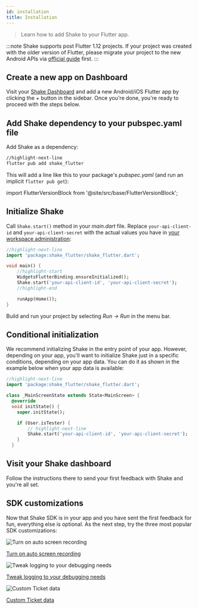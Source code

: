 ```yaml
---
id: installation
title: Installation
---
```


> Learn how to add Shake to your Flutter app.

:::note
Shake supports post Flutter 1.12 projects. If your project was created with the older version
of Flutter, please migrate your project to the new Android APIs via [official guide](https://flutter.dev/go/android-project-migration) first.
:::

## Create a new app on Dashboard

Visit your [Shake Dashboard](https://app.shakebugs.com) and add a new Android/iOS Flutter app by clicking the _+_ button in the sidebar.
Once you're done, you're ready to proceed with the steps below.

## Add Shake dependency to your pubspec.yaml file

Add Shake as a dependency:

```bash
//highlight-next-line
flutter pub add shake_flutter
```

This will add a line like this to your package's _pubspec.yaml_ (and run an implicit `flutter pub get`):

import FlutterVersionBlock from '@site/src/base/FlutterVersionBlock';

<FlutterVersionBlock></FlutterVersionBlock>

## Initialize Shake

Call `Shake.start()` method in your _main.dart_ file.
Replace `your-api-client-id` and `your-api-client-secret` with the actual values you have in [your workspace administration](https://app.shakebugs.com/administration):

```dart title="main.dart"
//highlight-next-line
import 'package:shake_flutter/shake_flutter.dart';

void main() {
    //highlight-start
    WidgetsFlutterBinding.ensureInitialized();
    Shake.start('your-api-client-id', 'your-api-client-secret');
    //highlight-end

    runApp(Home());
}
```

Build and run your project by selecting _Run → Run_ in the menu bar.

## Conditional initialization

We recommend initializing Shake in the entry point of your app.
However, depending on your app, you'll want to initialize Shake just in a specific conditions, depending on your app data.
You can do it as shown in the example below when your app data is available:

```dart title="main_screen.dart"
//highlight-next-line
import 'package:shake_flutter/shake_flutter.dart';

class _MainScreenState extends State<MainScreen> {
  @override
  void initState() {
    super.initState();

    if (User.isTester) {
        // highlight-next-line
        Shake.start('your-api-client-id', 'your-api-client-secret');
    }
  }
```

## Visit your Shake dashboard

Follow the instructions there to send your first feedback with Shake and you're all set.

## SDK customizations

Now that Shake SDK is in your app and you have sent the first feedback for fun, everything else is optional.
As the next step, try the three most popular SDK customizations:

<div class="featuresList">
    <div>
        <img src="/docs/img/screen-recording@2x.png" alt="Turn on auto screen recording"/>
        <p><a href="/docs/flutter/configuration-and-data/auto-screen-recording/">Turn on auto screen recording</a></p>
    </div>
    <div>
        <img src="/docs/img/steps-to-reproduce@2x.png" alt="Tweak logging to your debugging needs"/>
        <p><a href="/docs/flutter/configuration-and-data/activity-history">Tweak logging to your debugging needs</a></p>
    </div>
    <div>
        <img src="/docs/img/feature-custom-ticket-data@2x.png" alt="Custom Ticket data"/>
        <p><a href="/docs/flutter/configuration-and-data/ticket-metadata/">Custom Ticket data</a></p>
    </div>
</div>
